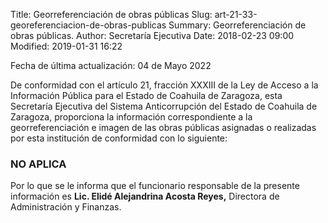 Title: Georreferenciación de obras públicas
Slug: art-21-33-georeferenciacion-de-obras-publicas
Summary: Georreferenciación de obras públicas.
Author: Secretaría Ejecutiva
Date: 2018-02-23 09:00
Modified: 2019-01-31 16:22


Fecha de última actualización: 04 de Mayo 2022


De conformidad con el artículo 21, fracción XXXIII de la Ley de Acceso a la Información Pública para el Estado de Coahuila de Zaragoza, esta Secretaría Ejecutiva del Sistema Anticorrupción del Estado de Coahuila de Zaragoza,  proporciona la información correspondiente a la georreferenciación e imagen de las obras públicas asignadas o realizadas por esta institución de conformidad con lo siguiente:

### NO APLICA

Por lo que se le informa que el funcionario responsable de la presente información es **Lic. Elidé Alejandrina Acosta Reyes,** Directora de Administración y Finanzas.
